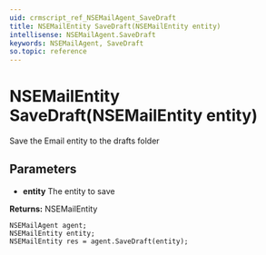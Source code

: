 ```yaml
---
uid: crmscript_ref_NSEMailAgent_SaveDraft
title: NSEMailEntity SaveDraft(NSEMailEntity entity)
intellisense: NSEMailAgent.SaveDraft
keywords: NSEMailAgent, SaveDraft
so.topic: reference
---
```


# NSEMailEntity SaveDraft(NSEMailEntity entity)

Save the Email entity to the drafts folder

## Parameters

* **entity** The entity to save

**Returns:** NSEMailEntity

```crmscript
NSEMailAgent agent;
NSEMailEntity entity;
NSEMailEntity res = agent.SaveDraft(entity);
```

